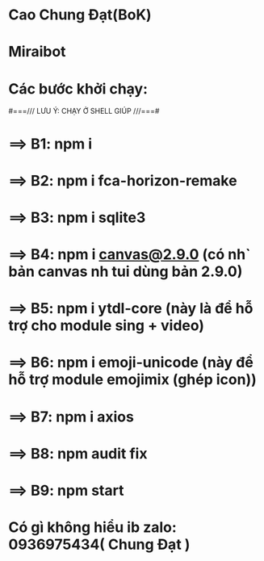 # Cao Chung Đạt(BoK)
# Miraibot
# Các bước khởi chạy:
#===/// LƯU Ý: CHẠY Ở SHELL GIÚP ///===#
# ==> B1: npm i
# ==> B2: npm i fca-horizon-remake
# ==> B3: npm i sqlite3
# ==> B4: npm i canvas@2.9.0 (có nh` bản canvas nh tui dùng bản 2.9.0)
# ==> B5: npm i ytdl-core (này là để hỗ trợ cho module sing + video)
# ==> B6: npm i emoji-unicode (này để hỗ trợ module emojimix (ghép icon))
# ==> B7: npm i axios
# ==> B8: npm audit fix 
# ==> B9: npm start
#
# Có gì không hiểu ib zalo: 0936975434( Chung Đạt )
#
